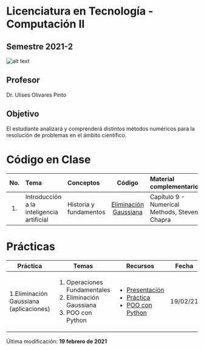 # Licenciatura en Tecnología - Computación II
## Semestre 2021-2

![alt text](figs/logo.png)

## Profesor
Dr. Ulises Olivares Pinto

## Objetivo
El estudiante analizará y comprenderá distintos métodos numéricos para la resolución de problemas en el ámbito científico.

# Código en Clase
| No.        | Tema           | Conceptos |Código  |  Material complementario|
| :-------------: |:-------------| :-------------|:-----:| :-----|
| 1.              | Introducción a la inteligencia artificial| Historia y fundamentos |   [Eliminación Gaussiana](https://colab.research.google.com/drive/1ozRrY2LvSvpUQ1IQ9-kXXCjjDOfOxbmb?usp=sharing)   | Capítulo 9 - Numerical Methods, Steven Chapra | 

# Prácticas

|Práctica|Temas|Recursos|Fecha|
|--|--|--|--|
|1.Eliminación Gaussiana (aplicaciones)|<ol><li>Operaciones Fundamentales</li><li>Eliminación Gaussiana</li><li>POO con Python</li></ol>|<ul><li>[Presentación](practicas/1_repository/RepositoryPresentacion.pdf)</li><li>[Práctica](practicas/1_repository)</li> <li>[POO con Python](https://uniwebsidad.com/libros/python/capitulo-5/programacion-orientada-a-objetos) </li></ul>|19/02/21|

Última modificación: **19 febrero de 2021**
